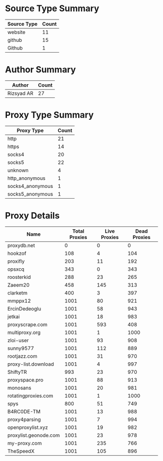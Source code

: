 # Source Type Summary

| Source Type | Count |
|-------------|-------|
| website | 11 |
| github | 15 |
| Github | 1 |


# Author Summary

| Author | Count |
|--------|-------|
| Rizsyad AR | 27 |


# Proxy Type Summary

| Proxy Type | Count |
|------------|-------|
| http | 21 |
| https | 14 |
| socks4 | 20 |
| socks5 | 22 |
| unknown | 4 |
| http_anonymous | 1 |
| socks4_anonymous | 1 |
| socks5_anonymous | 1 |


# Proxy Details

| Name | Total Proxies | Live Proxies | Dead Proxies |
|------|---------------|--------------|---------------|
| proxydb.net | 0 | 0 | 0 |
| hookzof | 108 | 4 | 104 |
| proxifly | 203 | 11 | 192 |
| opsxcq | 343 | 0 | 343 |
| roosterkid | 288 | 23 | 265 |
| Zaeem20 | 458 | 145 | 313 |
| clarketm | 400 | 3 | 397 |
| mmppx12 | 1001 | 80 | 921 |
| ErcinDedeoglu | 1001 | 58 | 943 |
| jetkai | 1001 | 18 | 983 |
| proxyscrape.com | 1001 | 593 | 408 |
| multiproxy.org | 1001 | 1 | 1000 |
| zloi-user | 1001 | 93 | 908 |
| sunny9577 | 1001 | 112 | 889 |
| rootjazz.com | 1001 | 31 | 970 |
| proxy-list.download | 1001 | 4 | 997 |
| ShiftyTR | 993 | 23 | 970 |
| proxyspace.pro | 1001 | 88 | 913 |
| monosans | 1001 | 20 | 981 |
| rotatingproxies.com | 1001 | 1 | 1000 |
| spys | 800 | 51 | 749 |
| B4RC0DE-TM | 1001 | 13 | 988 |
| proxy4parsing | 1001 | 7 | 994 |
| openproxylist.xyz | 1001 | 19 | 982 |
| proxylist.geonode.com | 1001 | 23 | 978 |
| my-proxy.com | 1001 | 235 | 766 |
| TheSpeedX | 1001 | 105 | 896 |
